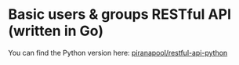 # Basic users & groups RESTful API (written in Go)
You can find the Python version here: [piranapool/restful-api-python](https://github.com/piranapool/restful-api-python)
